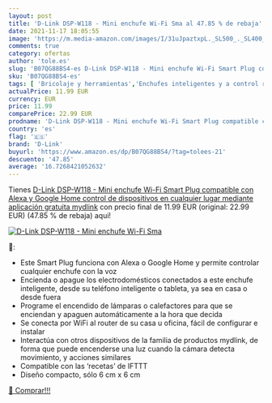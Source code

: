 ```yaml
---
layout: post
title: 'D-Link DSP-W118 - Mini enchufe Wi-Fi Sma al 47.85 % de rebaja'
date: 2021-11-17 18:05:55
image: 'https://m.media-amazon.com/images/I/31uJpaztxpL._SL500_._SL400_.jpg'
comments: true
category: ofertas
author: 'tole.es'
slug: 'B07QG88BS4-es D-Link DSP-W118 - Mini enchufe Wi-Fi Smart Plug compatible...'
sku: 'B07QG88BS4-es'
tags: [ 'Bricolaje y herramientas','Enchufes inteligentes y a control remoto','Enchufes y accesorios','Instalación eléctrica','alexa','d-link','google','home', ]
actualPrice: 11.99 EUR
currency: EUR
price: 11.99
comparePrice: 22.99 EUR
prodname: 'D-Link DSP-W118 - Mini enchufe Wi-Fi Smart Plug compatible con Alexa y Google Home  control de dispositivos en cualquier lugar mediante aplicación gratuita mydlink'
country: 'es'
flag: '🇪🇸'
brand: 'D-Link'
buyurl: 'https://www.amazon.es/dp/B07QG88BS4/?tag=tolees-21'
descuento: '47.85'
average: '16.7268421052632'
---
```


Tienes [D-Link DSP-W118 - Mini enchufe Wi-Fi Smart Plug compatible con Alexa y Google Home  control de dispositivos en cualquier lugar mediante aplicación gratuita mydlink](https://www.amazon.es/dp/B07QG88BS4/?tag=tolees-21) con precio final de  11.99 EUR (original: 22.99 EUR) (47.85 %  de rebaja) aqui!

[![D-Link DSP-W118 - Mini enchufe Wi-Fi Sma](https://m.media-amazon.com/images/I/31uJpaztxpL._SL500_._SL400_.jpg)](https://www.amazon.es/dp/B07QG88BS4/?tag=tolees-21)

🔎:

- Este Smart Plug funciona con Alexa o Google Home y permite controlar cualquier enchufe con la voz
- Encienda o apague los electrodomésticos conectados a este enchufe inteligente, desde su teléfono inteligente o tableta, ya sea en casa o desde fuera
- Programe el encendido de lámparas o calefactores para que se enciendan y apaguen automáticamente a la hora que decida
- Se conecta por WiFi al router de su casa u oficina, fácil de configurar e instalar
- Interactúa con otros dispositivos de la familia de productos mydlink, de forma que puede encenderse una luz cuando la cámara detecta movimiento, y acciones similares
- Compatible con las ‘recetas’ de IFTTT
- Diseño compacto, sólo 6 cm x 6 cm

[🛒 Comprar!!!](https://www.amazon.es/dp/B07QG88BS4/?tag=tolees-21)
